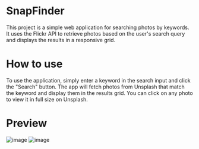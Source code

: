 # SnapFinder

This project is a simple web application for searching photos by keywords. It uses the Flickr API to retrieve photos based on the user's search query and displays the results in a responsive grid.

# How to use

To use the application, simply enter a keyword in the search input and click the "Search" button. The app will fetch photos from Unsplash that match the keyword and display them in the results grid. You can click on any photo to view it in full size on Unsplash.

# Preview
![image](https://user-images.githubusercontent.com/64840882/235149603-b5edc228-9272-4983-91e4-45d5e8f44d3f.png)
![image](https://user-images.githubusercontent.com/64840882/235149660-6a303c58-75c0-4315-b514-ccf598684571.png)
